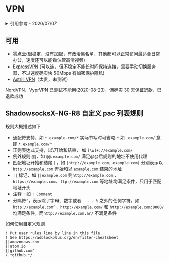# VPN

<details>
<summary>引用参考 - 2020/07/07</summary>

- [2020 中国最好用的翻墙软件 VPN 推荐，翻墙必备 VPN，6 月更新](https://vpnfast.github.io/)
- [中国最好用的 VPN 推荐，2020 这几款翻墙软件能看 4K 视频](https://qiangwaikan.com/best-vpn-china/)
- [2020 年中国大陆可用的最佳 10 款 VPN 推荐：全方位测试了其应用程序、速度、安全性等等](https://zh.wizcase.com/)

</details>

## 可用

- [零点云](http://www.vdoos.com)(很稳定，没有加密，有政治黑名单，其他都可以正常访问最适合日常办公，速度还可以能看油管高清视频)
- [ExpressVPN](https://www.expressvpn.com/) (可以连，但不稳定不能长时间保持连接，需要手动切换服务器，不过速度确实快 50Mbps 有加密保护隐私)
- [Astrill VPN](https://www.wizcase.com/)（太贵，未测试）

NordVPN、VyprVPN 已测试不能用(2020-08-23)，但确实 30 天保证退款，已退款成功

## ShadowsocksX-NG-R8 自定义 pac 列表规则

规则大概描述如下

- 通配符支持，如 `*.example.com/*` 实际书写时可省略 `*` 如 `.example.com/` 意即 `*.example.com/*`
- 正则表达式支持，以\开始和结束， 如 `[\w]+://example.com\`
- 例外规则 `@@`，如 `@@.example.com/` 满足@@后规则的地址不使用代理
- 匹配地址开始和结尾 `|`，如 `|http://example.com、example.com|` 分别表示以 `http://example.com` 开始和以 `example.com` 结束的地址
- `||` 标记，如 `||example.com` 则`http://example.com` 、`https://example.com`、`ftp://example.com` 等地址均满足条件，只用于匹配地址开头
- 注释 `!` 如 `! Comment`
- 分隔符`^`，表示除了字母、数字或者 `_ - . %` 之外的任何字符。如 `http://example.com^`，`http://example.com/` 和 `http://example.com:8000/` 均满足条件，而`http://example.com.ar/` 不满足条件

如何使用自定义规则

```
! Put user rules line by line in this file.
! See https://adblockplus.org/en/filter-cheatsheet
||amazonaws.com
||atom.io
||github.com^
/.*github.*/
```
